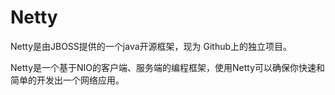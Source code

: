 
# Netty

Netty是由JBOSS提供的一个java开源框架，现为 Github上的独立项目。

Netty是一个基于NIO的客户端、服务端的编程框架，使用Netty可以确保你快速和简单的开发出一个网络应用。

